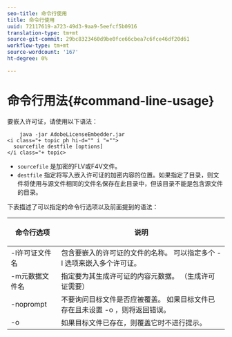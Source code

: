 ```yaml
---
seo-title: 命令行使用
title: 命令行使用
uuid: 72117619-a723-49d3-9aa9-5eefcf5b0916
translation-type: tm+mt
source-git-commit: 29bc8323460d9be0fce66cbea7c6fce46df20d61
workflow-type: tm+mt
source-wordcount: '167'
ht-degree: 0%

---
```



# 命令行用法{#command-line-usage}

要嵌入许可证，请使用以下语法：

```
    java -jar AdobeLicenseEmbedder.jar  
<i class="+ topic ph hi-d="" i "="">
  sourcefile destfile [options] 
</i class="+ topic>
```

* `sourcefile` 是加密的FLV或F4V文件。
* `destfile` 指定将写入嵌入许可证的加密内容的位置。如果指定了目录，则文件将使用与源文件相同的文件名保存在此目录中，但该目录不能是包含源文件的目录。

下表描述了可以指定的命令行选项以及前面提到的语法：

<table frame="all" colsep="1" rowsep="1" class="+ topic/table adobe-d/table " id="table_hnl_2sy_n4"> 
 <thead class="- topic/thead "> 
  <tr rowsep="1" class="- topic/row "> 
   <th colname="1" class="- topic/entry entry"> <p class="- topic/p ">命令行选项 </p> </th> 
   <th colname="2" class="- topic/entry entry"> <p class="- topic/p ">说明 </p> </th> 
  </tr> 
 </thead>
 <tbody class="- topic/tbody "> 
  <tr rowsep="1" class="- topic/row "> 
   <td colname="1" class="- topic/entry "> <span class="+ topic/ph pr-d/codeph codeph"> -l许可证文件名  </span> </td> 
   <td colname="2" class="- topic/entry "> 包含要嵌入的许可证的文件的名称。 可以指定多个<span class="codeph"> -l </span>选项来嵌入多个许可证。 </td> 
  </tr> 
  <tr rowsep="1" class="- topic/row "> 
   <td colname="1" class="- topic/entry "> <span class="+ topic/ph pr-d/codeph codeph"> -m元数据文件名  </span> </td> 
   <td colname="2" class="- topic/entry "> 指定要为其生成许可证的内容元数据。 （生成许可证需要） </td> 
  </tr> 
  <tr rowsep="1" class="- topic/row "> 
   <td colname="1" class="- topic/entry "> <span class="codeph"> -noprompt  </span> </td> 
   <td colname="2" class="- topic/entry "> 不要询问目标文件是否应被覆盖。 如果目标文件已存在且未设置<span class="codeph"> -o </span>，则将返回错误。 </td> 
  </tr> 
  <tr rowsep="0" class="- topic/row "> 
   <td colname="1" class="- topic/entry "> <span class="codeph"> -o  </span> </td> 
   <td colname="2" class="- topic/entry "> 如果目标文件已存在，则覆盖它时不进行提示。 </td> 
  </tr> 
 </tbody> 
</table>

